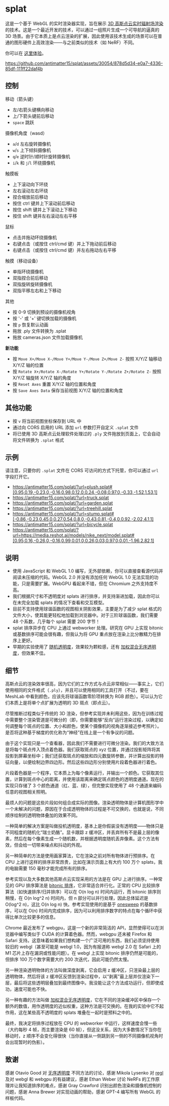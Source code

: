 # splat

这是一个基于 WebGL 的实时渲染器实现，旨在展示 [3D 高斯点云实时辐射场渲染](https://repo-sam.inria.fr/fungraph/3d-gaussian-splatting/) 的技术。这是一个最近开发的技术，可以通过一组照片生成一个可导航的逼真的 3D 场景。由于它本质上是点云渲染的扩展，因此使用该技术生成的场景可以在普通的图形硬件上高效渲染——与之前类似的技术（如 NeRF）不同。

你可以在 [这里体验](https://antimatter15.com/splat/)。

https://github.com/antimatter15/splat/assets/30054/878d5d34-e0a7-4336-85df-111ff22daf4b

## 控制

移动（箭头键）

- 左/右箭头键横向移动
- 上/下箭头键前后移动
- `space` 跳跃

摄像机角度（wasd）

- `a`/`d` 左右旋转摄像机
- `w`/`s` 上下倾斜摄像机
- `q`/`e` 逆时针/顺时针旋转摄像机
- `i`/`k` 和 `j`/`l` 环绕摄像机

触摸板

- 上下滚动向下环绕
- 左右滚动左右环绕
- 捏合缩放前后移动
- 按住 ctrl 键并上下滚动前后移动
- 按住 shift 键并上下滚动上下移动
- 按住 shift 键并左右滚动左右平移

鼠标

- 点击并拖动环绕摄像机
- 右键点击（或按住 ctrl/cmd 键）并上下拖动前后移动
- 右键点击（或按住 ctrl/cmd 键）并左右拖动左右平移

触摸（移动设备）

- 单指环绕摄像机
- 双指捏合前后移动
- 双指旋转旋转摄像机
- 双指平移左右和上下移动

其他

- 按 0-9 切换到预设的摄像机视角
- 按 '-' 或 '+' 键切换加载的摄像机
- 按 `p` 恢复默认动画
- 拖放 .ply 文件转换为 .splat
- 拖放 cameras.json 文件加载摄像机

**新功能**

- 按 `Move X+/Move X-/Move Y+/Move Y-/Move Z+/Move Z-` 按照 X/Y/Z 轴移动 X/Y/Z 轴的位置
- 按 `Rotate X+/Rotate X-/Rotate Y+/Rotate Y-/Rotate Z+/Rotate Z-` 按照 X/Y/Z 轴旋转 X/Y/Z 轴的角度
- 按 `Reset Axes` 重置 X/Y/Z 轴的位置和角度
- 按 `Save Axes Data` 保存当前视图 X/Y/Z 轴的位置和角度


## 其他功能

- 按 `v` 将当前视图坐标保存到 URL 中
- 通过向 CORS 启用的 URL 添加 `url` 参数打开自定义 `.splat` 文件
- 将已使用 3D 高斯点云处理软件处理过的 `.ply` 文件拖放到页面上，它会自动将文件转换为 `.splat` 格式

## 示例

请注意，只要你的 `.splat` 文件在 CORS 可访问的方式下托管，你可以通过 `url` 字段打开它。

- https://antimatter15.com/splat/?url=plush.splat#[0.95,0.19,-0.23,0,-0.16,0.98,0.12,0,0.24,-0.08,0.97,0,-0.33,-1.52,1.53,1]
- https://antimatter15.com/splat/?url=truck.splat
- https://antimatter15.com/splat/?url=garden.splat
- https://antimatter15.com/splat/?url=treehill.splat
- https://antimatter15.com/splat/?url=stump.splat#[-0.86,-0.23,0.45,0,0.27,0.54,0.8,0,-0.43,0.81,-0.4,0,0.92,-2.02,4.1,1]
- https://antimatter15.com/splat/?url=bicycle.splat
- https://antimatter15.com/splat/?url=https://media.reshot.ai/models/nike_next/model.splat#[0.95,0.16,-0.26,0,-0.16,0.99,0.01,0,0.26,0.03,0.97,0,0.01,-1.96,2.82,1]

## 说明

- 使用 JavaScript 和 WebGL 1.0 编写，无外部依赖，你可以直接查看源代码并阅读未压缩的代码。WebGL 2.0 并没有添加任何 WebGL 1.0 无法实现的功能，只是需要扩展。WebGPU 看起来不错，但在 Chromium 之外支持度不高。
- 我们根据尺寸和不透明度对 splats 进行排序，并支持渐进加载，因此你可以在未完全加载 splats 的情况下查看和交互模型。
- 目前不支持使用球谐函数的视图相关阴影效果，主要是为了减少 splat 格式的文件大小，使其能更轻松地加载到浏览器中。对于三阶球谐函数，我们需要 48 个系数，几乎每个 splat 需要 200 字节！
- splat 排序异步在 CPU 上通过 webworker 处理。研究在 GPU 上实现 bitonic 或基数排序可能会很有趣，但我认为将 GPU 重点放在渲染上比分散精力在排序上更好。
- 早期的实验使用了 [随机透明度](https://research.nvidia.com/publication/2011-08_stochastic-transparency)，效果较为颗粒感，还有 [加权混合无序透明度](https://learnopengl.com/Guest-Articles/2020/OIT/Weighted-Blended)，但效果不佳。

## 细节

高斯点云的渲染效率很高，因为它们的工作方式与点云非常相似——事实上，它们使用相同的文件格式（`.ply`），并且可以使用相同的工具打开（不过，要在 MeshLab 中看到颜色，应该先将球谐函数零阶项转换为 RGB 颜色）。可以认为它们本质上是将单个点扩展为透明的 3D 斑点（即点云）。

尽管推断过程类似于传统的 3D 渲染，但参考实现并未利用这些，因为在训练过程中需要整个渲染管道是可微分的（即，你需要能够“反向”运行渲染过程，以确定如何调整每个斑点的位置、大小和颜色，使某个摄像机的视角逐渐接近参考照片）。是否将这种基于梯度的优化称为“神经”在线上是一个有争议的问题。

由于这个实现只是一个查看器，因此我们不需要进行可微分渲染。我们的大致方法是将每个斑点传入顶点着色器。我们获取斑点的 xyz 位置，并通过投影矩阵将其投影到屏幕坐标中；我们还获取斑点的缩放和四元数旋转参数，并计算出投影的特征向量，以便绘制边界四边形。然后这些四边形分别使用片段着色器进行着色。

片段着色器是一个程序，它本质上为每个像素运行，并输出一个颜色。它获取其位置，计算到斑点中心的距离，并使用该距离来确定斑点颜色的透明度通道。现在的实现只存储了 3 个颜色通道（红、蓝、绿），但完整实现使用了 48 个通道来编码任意的视图相关照明。

最烦人的问题是这些片段如何组合成实际的图像。渲染透明物体是计算机图形学中一个未解决的问题，原因在于合成透明物体的过程是不可交换的，也就是说，不同顺序绘制的透明物体叠加的效果不同。

一种简单的解决方案是叫做投机透明度，基本上是你假装没有透明度——物体只是不同程度的随机化“瑞士奶酪”。显卡跟踪 z 缓冲区，并丢弃所有不是最上层的像素，然后在每个像素生成一个随机数，并根据透明度随机丢弃像素。这个方法有效，但会给一切带来噪点和抖动的外观。

另一种简单的方法是使用画家算法，它在渲染之前对所有物体进行预排序。在 CPU 上进行这样的排序非常昂贵，比如在演示页面上有大约 100 万个 splats，我的电脑需要 150 毫秒才能完成所有的排序。

参考实现以及大多数其他高斯点云实现采用的方法是在 GPU 上进行排序。一种常见的 GPU 排序算法是 [bitonic 排序](https://en.wikipedia.org/wiki/Bitonic_sorter)，它非常适合并行化。正常的 CPU 比较排序算法（如快速排序/归并排序）可以在 O(n log n) 时间内运行，而 bitonic 排序则稍慢，在 O(n log^2 n) 时间内，但 n 部分可以并行处理，因此总体延迟是 O(log^2 n)，这比 O(n log n) 快。参考实现使用的是基于 [onesweep](https://arxiv.org/abs/2206.01784) 的基数排序，可以在 O(n) 时间内完成排序，因为可以利用排序数字的特点在每个循环中获得比单次比较更多的信息。

Chrome 最近发布了 webgpu，这是一个新的非常简洁的 API，显然使得可以在浏览器中编写类似于 CUDA 的计算着色器。然而，webgpu 还未被 Firefox 和 Safari 支持。这意味着如果我们想构建一个广泛可用的东西，我们必须坚持使用较旧的 webgl（甚至可能是 webgl 1.0，因为有报道称 webgl 2.0 在 Safari 上的 M1 芯片上存在漏洞或性能问题）。在 webgl 上实现 bitonic 排序仍然是可能的，但排序 100 万个数字需要大约 200 次迭代，因此可能仍然太慢。

另一种渲染透明物体的方法叫做深度剥离，它会启用 z 缓冲区，只渲染最上层的透明物体，然后将该 z 缓冲区反馈到渲染过程中，以“剥离”最上层并仅渲染下一层，最后将这些透明层叠加到最终图像中。我没能让这个方法成功运行，但即使成功，速度可能也不快。

另一种有趣的方法叫做 [加权混合无序透明度](https://learnopengl.com/Guest-Articles/2020/OIT/Weighted-Blended)，它在不同的渲染缓冲区中保存一个额外的数值，用作透明度的近似权重，这种方法是可交换的。在我的实验中它不起作用，这在某些高不透明度的 splats 堆叠在一起时是预料之中的。

最终，我决定将排序过程放在 CPU 的 webworker 中运行，这样速度会慢一些（大约每秒 4 帧，而主要渲染是 60 帧），但这没关系，因为大多数情况下当你在移动时，z 顺序不会变化得很快（当你直接从一侧跳到另一侧的不同摄像机视角时会出现暂时的伪影）。

## 致谢

感谢 Otavio Good 对 [无序透明度](https://en.wikipedia.org/wiki/Order-independent_transparency) 不同方法的讨论，感谢 Mikola Lysenko 对 [regl](http://regl.party/) 及对 webgl 和 webgpu 的有益建议，感谢 Ethan Weber 讨论 NeRFs 的工作原理并让我知道排序的难点，感谢 Gray Crawford 识别出颜色渲染和摄像机控制的问题，感谢 Anna Brewer 对实现动画的帮助，感谢 GPT-4 编写所有 WebGL 的样板代码。

